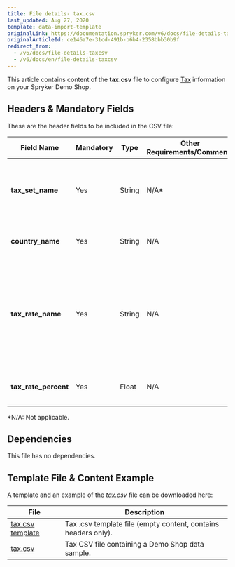 ```yaml
---
title: File details- tax.csv
last_updated: Aug 27, 2020
template: data-import-template
originalLink: https://documentation.spryker.com/v6/docs/file-details-taxcsv
originalArticleId: ce146a7e-31cd-491b-b6b4-2358bbb30b9f
redirect_from:
  - /v6/docs/file-details-taxcsv
  - /v6/docs/en/file-details-taxcsv
---
```


This article contains content of the **tax.csv** file to configure [Tax](/docs/scos/user/features/{{page.version}}/tax-feature-overview.html) information on your Spryker Demo Shop.

## Headers & Mandatory Fields
These are the header fields to be included in the CSV file:


| Field Name | Mandatory | Type | Other Requirements/Comments | Description |
| --- | --- | --- | --- | --- |
| **tax_set_name** | Yes | String | N/A* | Name of the tax set. Set of tax rates that can be applied to a specific product. |
| **country_name** | Yes | String | N/A | Country to which the tax refers to. |
| **tax_rate_name** | Yes | String | N/A| Name of the tax rate. <br>Tax rate is the ratio (usually expressed as a percentage) at which a business or person is taxed. |
| **tax_rate_percent** | Yes | Float | N/A| Tax rate, expressed  as a percentage. |
 *N/A: Not applicable.
 
 ## Dependencies
This file has no dependencies.

## Template File & Content Example
A template and an example of the *tax.csv* file can be downloaded here:

| File | Description |
| --- | --- |
| [tax.csv template](https://spryker.s3.eu-central-1.amazonaws.com/docs/Developer+Guide/Back-End/Data+Manipulation/Data+Ingestion/Data+Import/Data+Import+Categories/Commerce+Setup/Template+tax.csv) | Tax .csv template file (empty content, contains headers only). |
| [tax.csv](https://spryker.s3.eu-central-1.amazonaws.com/docs/Developer+Guide/Back-End/Data+Manipulation/Data+Ingestion/Data+Import/Data+Import+Categories/Commerce+Setup/tax.csv) | Tax CSV file containing a Demo Shop data sample. |
 
